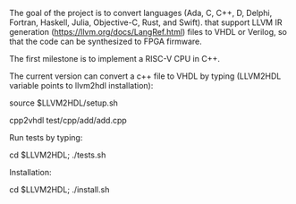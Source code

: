 
The goal of the project is to convert languages (Ada, C, C++, D, Delphi, Fortran, Haskell, Julia, Objective-C, Rust, and Swift). 
that support LLVM IR generation (https://llvm.org/docs/LangRef.html) files
to VHDL or Verilog, so that the code can be synthesized to FPGA firmware. 

The first milestone is to implement a RISC-V CPU in C++.

The current version can convert a c++ file to VHDL by typing (LLVM2HDL variable points to llvm2hdl installation):

source $LLVM2HDL/setup.sh

cpp2vhdl test/cpp/add/add.cpp

Run tests by typing:

cd $LLVM2HDL; ./tests.sh

Installation:

cd $LLVM2HDL; ./install.sh

